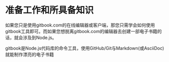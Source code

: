 # 准备工作和所具备知识

如果您只是使用gitbook.com的在线编辑器或客户端，那您只需学会如何使用gitbook工具即可。而如果您想脱离gitbook.com的编辑器去创建一部电子书籍的话，就会涉及到Node.js。

gitbook是Node.js代码库的命令工具，使用GitHub/Git与Markdown(或AsciiDoc)就能制作漂亮的电子书籍
